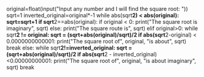 original=float(input("Input any number and I will find the square root: "))
sqrt=1
inverted_original=original*-1
while abs(sqrt**2) < abs(original):
    sqrt=sqrt+1
if sqrt**2==abs(original):
    if original < 0:
        print("The square root is imaginary", sqrt)
    else:
        print("The square route is", sqrt)
elif original>0:
    while sqrt**2 != original:
        sqrt = (sqrt+abs(original)/sqrt)/2
        if abs(sqrt**2-original) < 0.0000000000001:
                print("The square root of", original, "is about", sqrt)
                break
else:
    while sqrt**2!=inverted_original:
        sqrt = (sqrt+abs(original)/sqrt)/2
        if abs(sqrt**2 - inverted_original)<0.00000000001:
            print("The square root of", original, "is about imaginary", sqrt)
            break
